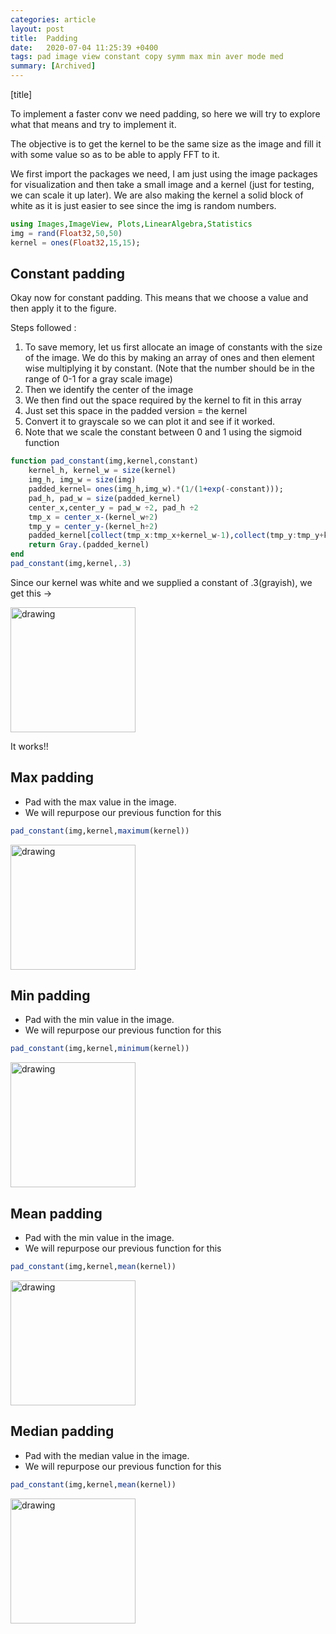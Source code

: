 ```yaml
---
categories: article
layout: post
title:  Padding
date:   2020-07-04 11:25:39 +0400
tags: pad image view constant copy symm max min aver mode med
summary: [Archived]
---
```


[title]

To implement a faster conv we need padding, so here we will try to explore what that means and try to implement it.

The objective is to get the kernel to be the same size as the image and fill it with some value so as to be able to apply FFT to it.

We first import the packages we need, I am just using the image packages for visualization and then take a small image and a kernel (just for testing, we can scale it up later). 
We are also making the kernel a solid block of white as it is just easier to see since the img is random numbers.

```julia
using Images,ImageView, Plots,LinearAlgebra,Statistics
img = rand(Float32,50,50)
kernel = ones(Float32,15,15);
```
## Constant padding
Okay now for constant padding. This means that we choose a value and then apply it to the figure.

Steps followed : 
1. To save memory, let us first allocate an image of constants with the size of the image. We do this by making an array of ones and then element wise multiplying it by constant. (Note that the number should be in the range of 0-1 for a gray scale image)
2. Then we identify the center of the image
3. We then find out the space required by the kernel to fit in this array
4. Just set this space in the padded version = the kernel
5. Convert it to grayscale so we can plot it and see if it worked.
6. Note that we scale the constant between 0 and 1 using the sigmoid function
   
```julia
function pad_constant(img,kernel,constant)
    kernel_h, kernel_w = size(kernel)
    img_h, img_w = size(img)
    padded_kernel= ones(img_h,img_w).*(1/(1+exp(-constant)));
    pad_h, pad_w = size(padded_kernel)
    center_x,center_y = pad_w ÷2, pad_h ÷2
    tmp_x = center_x-(kernel_w÷2)
    tmp_y = center_y-(kernel_h÷2)
    padded_kernel[collect(tmp_x:tmp_x+kernel_w-1),collect(tmp_y:tmp_y+kernel_h-1)] = kernel;
    return Gray.(padded_kernel)
end
pad_constant(img,kernel,.3)
```

Since our kernel was white and we supplied a constant of .3(grayish), we get this ->


<img src="{{site.baseurl}}/assets/img/deconstrucImages/pad_const.png" alt="drawing" width="200"/>

It works!!

## Max padding 

- Pad with the max value in the image.
- We will repurpose our previous function for this

```julia
pad_constant(img,kernel,maximum(kernel))
```

<img src="{{site.baseurl}}/assets/img/deconstrucImages/pad_max.png" alt="drawing" width="200"/>

## Min padding 

- Pad with the min value in the image.
- We will repurpose our previous function for this

```julia
pad_constant(img,kernel,minimum(kernel))
```

<img src="{{site.baseurl}}/assets/img/deconstrucImages/pad_min.png" alt="drawing" width="200"/>

## Mean padding 

- Pad with the min value in the image.
- We will repurpose our previous function for this

```julia
pad_constant(img,kernel,mean(kernel))
```

<img src="{{site.baseurl}}/assets/img/deconstrucImages/pad_mean.png" alt="drawing" width="200"/>

## Median padding

- Pad with the median value in the image.
- We will repurpose our previous function for this

```julia
pad_constant(img,kernel,mean(kernel))
```

<img src="{{site.baseurl}}/assets/img/deconstrucImages/pad_median.png" alt="drawing" width="200"/>


